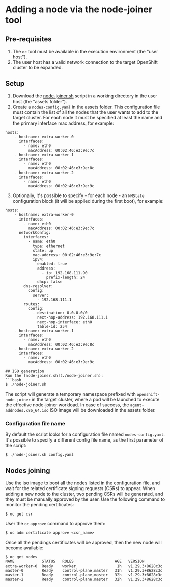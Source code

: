 # Adding a node via the node-joiner tool

## Pre-requisites
1. The `oc` tool must be available in the execution environment (the "user host").
2. The user host has a valid network connection to the target OpenShift cluster to be expanded.

## Setup
1. Download the [node-joiner.sh](./node-joiner.sh) script in a working directory in
   the user host (the "assets folder").
2. Create a `nodes-config.yaml` in the assets folder. This configuration file must contain the 
   list of all the nodes that the user wants to add to the target cluster. For each node it must be
   specified at least the name and the primary interface mac address, for example:
```
hosts:
    - hostname: extra-worker-0
      interfaces:
        - name: eth0
          macAddress: 00:02:46:e3:9e:7c
    - hostname: extra-worker-1
      interfaces:
        - name: eth0
          macAddress: 00:02:46:e3:9e:8c
    - hostname: extra-worker-2
      interfaces:
        - name: eth0
          macAddress: 00:02:46:e3:9e:9c
```
3. Optionally, it's possible to specify - for each node - an `NMState` configuration block
   (it will be applied during the first boot), for example:
```
hosts:
    - hostname: extra-worker-0
      interfaces:
        - name: eth0
          macAddress: 00:02:46:e3:9e:7c
      networkConfig:
        interfaces:
          - name: eth0
            type: ethernet
            state: up
            mac-address: 00:02:46:e3:9e:7c
            ipv4:
              enabled: true
              address:
                - ip: 192.168.111.90
                  prefix-length: 24
              dhcp: false
        dns-resolver:
          config:
            server:
              - 192.168.111.1
        routes:
          config:
            - destination: 0.0.0.0/0 
              next-hop-address: 192.168.111.1
              next-hop-interface: eth0
              table-id: 254
    - hostname: extra-worker-1
      interfaces:
        - name: eth0
          macAddress: 00:02:46:e3:9e:8c
    - hostname: extra-worker-2
      interfaces:
        - name: eth0
          macAddress: 00:02:46:e3:9e:9c

## ISO generation
Run the [node-joiner.sh](./node-joiner.sh):
```bash
$ ./node-joiner.sh
```
The script will generate a temporary namespace prefixed with `openshift-node-joiner` in the target cluster,
where a pod will be launched to execute the effective node-joiner workload.
In case of success, the `agent-addnodes.x86_64.iso` ISO image will be downloaded in the assets folder.

### Configuration file name
By default the script looks for a configuration file named `nodes-config.yaml`. It's possible to specify a 
different config file name, as the first parameter of the script:

```bash
$ ./node-joiner.sh config.yaml
```

## Nodes joining
Use the iso image to boot all the nodes listed in the configuration file, and wait for the related
certificate signing requests (CSRs) to appear. When adding a new node to the cluster, two pending CSRs will
be generated, and they must be manually approved by the user.
Use the following command to monitor the pending certificates:
```
$ oc get csr
```
User the `oc` `approve` command to approve them:
```
$ oc adm certificate approve <csr_name>
```
Once all the pendings certificates will be approved, then the new node will become available:
```
$ oc get nodes
NAME            STATUS   ROLES                  AGE   VERSION
extra-worker-0  Ready    worker                  1h   v1.29.3+8628c3c                                        
master-0        Ready    control-plane,master   31h   v1.29.3+8628c3c
master-1        Ready    control-plane,master   32h   v1.29.3+8628c3c
master-2        Ready    control-plane,master   32h   v1.29.3+8628c3c
```